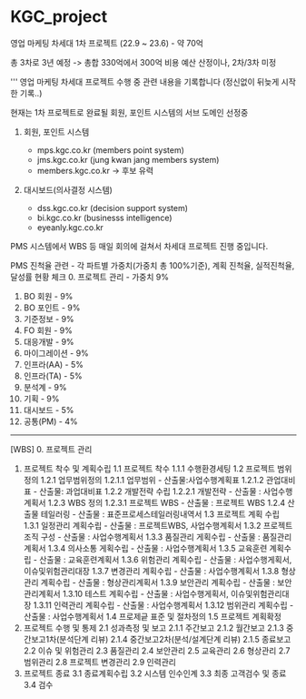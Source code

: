 # KGC_project
영업 마케팅 차세대 1차 프로젝트 (22.9 ~ 23.6) - 약 70억

총 3차로 3년 예정 -> 총합 330억에서 300억 비용 예산 산정이나, 2차/3차 미정

'''
영업 마케팅 차세대 프로젝트 수행 중 관련 내용을 기록합니다 (정신없이 뒤늦게 시작한 기록..)

현재는 1차 프로젝트로 완료될 회원, 포인트 시스템의 서브 도메인 선정중
1. 회원, 포인트 시스템
   - mps.kgc.co.kr (members point system)
   - jms.kgc.co.kr (jung kwan jang members system)
   - members.kgc.co.kr     -> 후보 유력
  
2. 대시보드(의사결정 시스템)
   - dss.kgc.co.kr (decision support system)
   - bi.kgc.co.kr (businesss intelligence)
   - eyeanly.kgc.co.kr


  PMS 시스템에서 WBS 등 매일 회의에 걸쳐서 차세대 프로젝트 진행 중입니다.

PMS 진척율 관련 - 각 파트별 가중치(가중치 총 100%기준), 계획 진척율, 실적진척율, 달성률 현황 체크
0. 프로젝트 관리  - 가중치 9%
1. BO 회원        - 9%
2. BO 포인트      - 9%
3. 기준정보       - 9%
4. FO 회원        - 9%
5. 대응개발       - 9%
6. 마이그레이션   - 9%
7. 인프라(AA)     - 5%
8. 인프라(TA)     - 5%
9. 분석계         - 9%
10. 기획          - 9%
11. 대시보드      - 5%
12. 공통(PM)      - 4%

-----------------------------------------------------------------------------------------------------------
[WBS]
0. 프로젝트 관리
1. 프로젝트 착수 및 계획수립
  1.1 프로젝트 착수
   1.1.1 수행환경세팅
  1.2 프로젝트 범위정의
   1.2.1 업무범위정의
     1.2.1.1 업무범위  - 산출물:사업수행계획표
     1.2.1.2 관업대비표 - 산출물: 과업대비표
   1.2.2 개발전략 수립
     1.2.2.1 개발전략 - 산출물 : 사업수행계획서
   1.2.3 WBS 정의
     1.2.3.1 프로젝트 WBS - 산출물 : 프로젝트 WBS
   1.2.4 산출물 테일러링 - 산출물 : 표준프로세스테일러링내역서
  1.3 프로젝트 계획 수립
   1.3.1 일정관리 계획수립 - 산출물 : 프로젝트WBS, 사업수행계획서
   1.3.2 프로젝트 조직 구성 - 산출물 : 사업수행계획서
   1.3.3 품질관리 게획수립 - 산출물 : 품질관리계획서
   1.3.4 의사소통 게획수립 - 산출물 : 사업수행계획서
   1.3.5 교육훈련 계획수립 - 산출물 : 교육훈련계획서
   1.3.6 위험관리 계획수립 - 산출물 : 사업수행게획서, 이슈및위험관리대장
   1.3.7 변경관리 계획수립 - 산출물 : 사업수행계획서
   1.3.8 형상관리 계획수립 - 산출물 : 형상관리계획서
   1.3.9 보안관리 계획수립 - 산출물 : 보안관리계획서
   1.3.10 테스트 계획수립 - 산출물 : 사업수행게획서, 이슈및위험관리대장
   1.3.11 인력관리 계획수립 - 산출물 : 사업수행계획서
   1.3.12 범위관리 계획수립 - 산출물 : 사업수행계획서
  1.4 프로제긑 표준 및 절차정의
  1.5 프로젝트 계획확정
3. 프로젝트 수행 및 통제
  2.1 성과측정 및 보고
   2.1.1 주간보고
   2.1.2 월간보고
   2.1.3 중간보고1차(분석단계 리뷰)
   2.1.4 중간보고2차(분석/설계단계 리뷰)
   2.1.5 종료보고
  2.2 이슈 및 위험관리
  2.3 품질관리
  2.4 보안관리
  2.5 교육관리
  2.6 형상관리
  2.7 범위관리
  2.8 프로젝트 변경관리
  2.9 인력관리
4. 프로젝트 종료
  3.1 종료계획수립
  3.2 시스템 인수인계
  3.3 최종 고객검수 및 종료
  3.4 검수 
